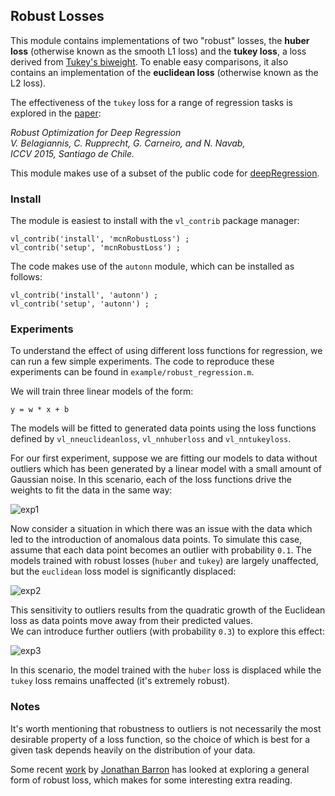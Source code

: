 ## Robust Losses

This module contains implementations of two "robust" losses, the 
**huber loss** (otherwise known as the smooth L1 loss) and the **tukey loss**, 
a loss derived from 
[Tukey's biweight](http://mathworld.wolfram.com/TukeysBiweight.html).  To 
enable easy comparisons, it also contains an implementation of the 
**euclidean loss** (otherwise known as the L2 loss).

The effectiveness of the `tukey` loss for a range of regression tasks 
is explored in the [paper](https://arxiv.org/abs/1505.06606): 

*Robust Optimization for Deep Regression  
V. Belagiannis, C. Rupprecht, G. Carneiro, and N. Navab,  
ICCV 2015, Santiago de Chile.*

This module makes use of a subset of the public code for 
[deepRegression](https://github.com/bazilas/matconvnet-deepReg).



### Install

The module is easiest to install with the `vl_contrib` package manager:

```
vl_contrib('install', 'mcnRobustLoss') ;
vl_contrib('setup', 'mcnRobustLoss') ;
```

The code makes use of the `autonn` module, which can be installed as follows:

```
vl_contrib('install', 'autonn') ;
vl_contrib('setup', 'autonn') ;
```

### Experiments

To understand the effect of using different loss functions for regression, 
we can run a few simple experiments. The code to reproduce these experiments 
can be found in `example/robust_regression.m`. 

We will train three linear models of the form:

 `y = w * x + b`

The models will be fitted to generated data points using the loss functions 
defined by `vl_nneuclideanloss`, `vl_nnhuberloss` and `vl_nntukeyloss`.

For our first experiment, suppose we are fitting our models to data without 
outliers which has been generated by a linear model with a small amount of 
Gaussian noise. In this scenario, each of the loss functions drive the weights 
to fit the data in the same way:


![exp1](figs/exp1.jpg)

Now consider a situation in which there was an issue with the data which 
led to the introduction of anomalous data points. To simulate this case, 
assume that each data point becomes an outlier with probability `0.1`. The 
models trained with robust losses (`huber` and `tukey`) are largely 
unaffected, but the `euclidean` loss model is significantly displaced:

![exp2](figs/exp2.jpg)

This sensitivity to outliers results from the quadratic growth of the 
Euclidean loss as data points move away from their predicted values.  
We can introduce further outliers (with probability `0.3`) to explore this effect:

![exp3](figs/exp3.jpg)

In this scenario, the model trained with the `huber` loss is displaced 
while the `tukey` loss remains unaffected (it's extremely robust). 


### Notes

It's worth mentioning that robustness to outliers is not necessarily the most 
desirable property of a loss function, so the choice of which is best for a given 
task depends heavily on the distribution of your data. 

Some recent [work](https://arxiv.org/pdf/1701.03077.pdf) by 
[Jonathan Barron](http://jonbarron.info/) has looked at exploring a general 
form of robust loss, which makes for some interesting extra reading.
